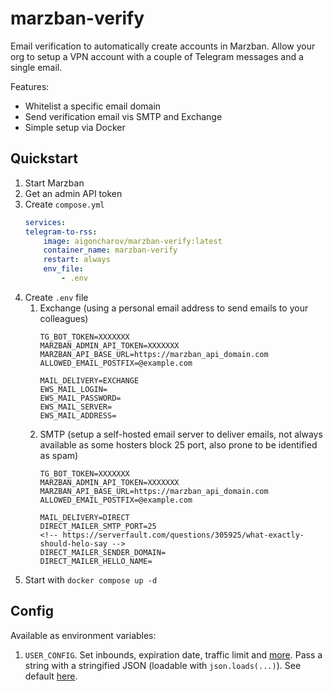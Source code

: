 # marzban-verify

Email verification to automatically create accounts in Marzban. Allow your org to setup a VPN account with a couple of Telegram messages and a single email.

Features:

- Whitelist a specific email domain
- Send verification email vis SMTP and Exchange
- Simple setup via Docker


## Quickstart

1. Start Marzban
2. Get an admin API token
3. Create `compose.yml`
    ```yaml
    services:
    telegram-to-rss:
        image: aigoncharov/marzban-verify:latest
        container_name: marzban-verify
        restart: always
        env_file:
            - .env
    ```
4. Create `.env` file
   1. Exchange (using a personal email address to send emails to your colleagues)
        ```
        TG_BOT_TOKEN=XXXXXXX
        MARZBAN_ADMIN_API_TOKEN=XXXXXXX
        MARZBAN_API_BASE_URL=https://marzban_api_domain.com
        ALLOWED_EMAIL_POSTFIX=@example.com

        MAIL_DELIVERY=EXCHANGE
        EWS_MAIL_LOGIN=
        EWS_MAIL_PASSWORD=
        EWS_MAIL_SERVER=
        EWS_MAIL_ADDRESS=
        ```
    2. SMTP (setup a self-hosted email server to deliver emails, not always available as some hosters block 25 port, also prone to be identified as spam)
        ```
        TG_BOT_TOKEN=XXXXXXX
        MARZBAN_ADMIN_API_TOKEN=XXXXXXX
        MARZBAN_API_BASE_URL=https://marzban_api_domain.com
        ALLOWED_EMAIL_POSTFIX=@example.com

        MAIL_DELIVERY=DIRECT
        DIRECT_MAILER_SMTP_PORT=25
        <!-- https://serverfault.com/questions/305925/what-exactly-should-helo-say -->
        DIRECT_MAILER_SENDER_DOMAIN=
        DIRECT_MAILER_HELLO_NAME=
        ```
5. Start with `docker compose up -d`

## Config

Available as environment variables:

1. `USER_CONFIG`. Set inbounds, expiration date, traffic limit and [more](https://gozargah.github.io/marzban/en/docs/api). Pass a string with a stringified JSON (loadable with `json.loads(...)`). See default [here](https://github.com/aigoncharov/marzban-verify/blob/a4aca1d31c9667e1cd2cec84e9f63c96b3685dd3/marzban_verify/utils/config.py#L16).